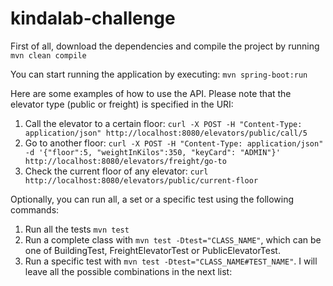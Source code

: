 # kindalab-challenge

First of all, download the dependencies and compile the project by running
`mvn clean compile`

You can start running the application by executing:
`mvn spring-boot:run`

Here are some examples of how to use the API. Please note that the elevator type (public or freight) is specified in the URI:
1. Call the elevator to a certain floor:
`
curl -X POST -H "Content-Type: application/json" http://localhost:8080/elevators/public/call/5
`
2. Go to another floor: `curl -X POST -H "Content-Type: application/json" -d '{"floor":5, "weightInKilos":350, "keyCard": "ADMIN"}' http://localhost:8080/elevators/freight/go-to`
3. Check the current floor of any elevator: `curl http://localhost:8080/elevators/public/current-floor`


Optionally, you can run all, a set or a specific test using the following commands:

1. Run all the tests `mvn test`
2. Run a complete class with `mvn test -Dtest="CLASS_NAME"`, which can be one of BuildingTest, FreightElevatorTest or PublicElevatorTest.
3. Run a specific test with `mvn test -Dtest="CLASS_NAME#TEST_NAME"`. I will leave all the possible combinations in the next list: